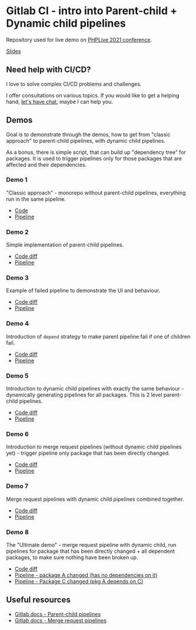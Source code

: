 # Gitlab CI - intro into Parent-child + Dynamic child pipelines

Repository used for live demo on [PHPLive 2021 conference](https://phplive.cz).

[Slides](https://speakerdeck.com/janmikes/phplive-2021-gitlab-ci-dynamic-child-and-parent-child-pipelines)

## Need help with CI/CD?

I love to solve complex CI/CD problems and challenges. 

I offer consultations on various topics. If you would like to get a helping hand, [let's have chat](https://janmikes.cz/contact), maybe I can help you.

## Demos 

Goal is to demonstrate through the demos, how to get from "classic approach" to parent-child pipelines, with dynamic child pipelines.

As a bonus, there is simple script, that can build up "dependency tree" for packages. It is used to trigger pipelines only for those packages that are affected and their dependencies.

### Demo 1

"Classic approach" - monorepo without parent-child pipelines, everything run in the same pipeline. 

- [Code](https://gitlab.com/janmikes/phplive-2021-parent-child-pipelines/-/blob/demo-1-standard-pipelines/.gitlab-ci.yml)
- [Pipeline](https://gitlab.com/janmikes/phplive-2021-parent-child-pipelines/-/pipelines/380721770)

### Demo 2

Simple implementation of parent-child pipelines.

- [Code diff](https://gitlab.com/janmikes/phplive-2021-parent-child-pipelines/-/merge_requests/2/diffs)
- [Pipeline](https://gitlab.com/janmikes/phplive-2021-parent-child-pipelines/-/pipelines/380919146)

### Demo 3

Example of failed pipeline to demonstrate the UI and behaviour.

- [Code diff](https://gitlab.com/janmikes/phplive-2021-parent-child-pipelines/-/merge_requests/3/diffs)
- [Pipeline](https://gitlab.com/janmikes/phplive-2021-parent-child-pipelines/-/pipelines/380725401)

### Demo 4

Introduction of `depend` strategy to make parent pipeline fail if one of children fail. 

- [Code diff](https://gitlab.com/janmikes/phplive-2021-parent-child-pipelines/-/merge_requests/4/diffs)
- [Pipeline](https://gitlab.com/janmikes/phplive-2021-parent-child-pipelines/-/pipelines/380726572)

### Demo 5

Introduction to dynamic child pipelines with exactly the same behaviour - dynamically generating pipelines for all packages. This is 2 level parent-child pipelines.

- [Code diff](https://gitlab.com/janmikes/phplive-2021-parent-child-pipelines/-/merge_requests/5/diffs)
- [Pipeline](https://gitlab.com/janmikes/phplive-2021-parent-child-pipelines/-/pipelines/380736054)

### Demo 6

Introduction to merge request pipelines (without dynamic child pipelines yet) - trigger pipeline only package that has been directly changed.

- [Code diff](https://gitlab.com/janmikes/phplive-2021-parent-child-pipelines/-/merge_requests/6/diffs)
- [Pipeline](https://gitlab.com/janmikes/phplive-2021-parent-child-pipelines/-/pipelines/380746777)

### Demo 7

Merge request pipelines with dynamic child pipelines combined together.

- [Code diff](https://gitlab.com/janmikes/phplive-2021-parent-child-pipelines/-/merge_requests/8/diffs)
- [Pipeline](https://gitlab.com/janmikes/phplive-2021-parent-child-pipelines/-/pipelines/380763958)

### Demo 8

The "Ultimate demo" - merge request pipeline with dynamic child, run pipelines for package that has been directly changed + all dependent packages, to make sure nothing have been broken up.

- [Code diff](https://gitlab.com/janmikes/phplive-2021-parent-child-pipelines/-/merge_requests/10/diffs)
- [Pipeline - package A changed (has no dependencies on it)](https://gitlab.com/janmikes/phplive-2021-parent-child-pipelines/-/pipelines/380843155)
- [Pipeline - Package C changed (pkg A depends on C)](https://gitlab.com/janmikes/phplive-2021-parent-child-pipelines/-/pipelines/380844092)
 
## Useful resources

- [Gitlab docs - Parent-child pipelines](https://docs.gitlab.com/ee/ci/pipelines/parent_child_pipelines.html)
- [Gitlab docs - Merge request pipelines](https://docs.gitlab.com/ee/ci/pipelines/merge_request_pipelines.html)

